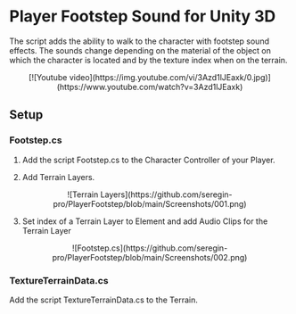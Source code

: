 # Player Footstep Sound for Unity 3D

The script adds the ability to walk to the character with footstep sound effects. The sounds change depending on the material of the object on which the character is located and by the texture index when on the terrain.

<p align="center">[![Youtube video](https://img.youtube.com/vi/3Azd1lJEaxk/0.jpg)](https://www.youtube.com/watch?v=3Azd1lJEaxk)</p>

## Setup

### Footstep.cs

1. Add the script Footstep.cs to the Character Controller of your Player.

2. Add Terrain Layers. 

<p align="center">![Terrain Layers](https://github.com/seregin-pro/PlayerFootstep/blob/main/Screenshots/001.png)</p>

3. Set index of a Terrain Layer to Element and add Audio Clips for the Terrain Layer

<p align="center">![Footstep.cs](https://github.com/seregin-pro/PlayerFootstep/blob/main/Screenshots/002.png)</p>

### TextureTerrainData.cs

Add the script TextureTerrainData.cs to the Terrain.